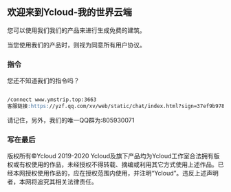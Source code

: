 ## 欢迎来到Ycloud-我的世界云端

您可以使用我们我们的产品来进行生成免费的建筑。

当您使用我们的产品时，则视为同意所有用户协议。

### 指令
您还不知道我们的指令吗？
```markdown

/connect www.ymstrip.top:3663
客服链接:https://yzf.qq.com/xv/web/static/chat/index.html?sign=37ef9b97837350902444cdbd48b7b46133b0166ba3fa45a0a5e6425c173a06d6631e9fba49be35ec79185f3ce0e998d127ae07
```
请记住，另外，我们的唯一QQ群为:805930071


### 写在最后

版权所有©Ycloud 2019-2020
Ycloud及旗下产品均为Ycloud工作室合法拥有版权或有权使用的作品，未经授权不得转载、摘编或利用其它方式使用上述作品。已经本网授权使用作品的，应在授权范围内使用，并注明“Ycloud”。违反上述声明者，本网将追究其相关法律责任。
